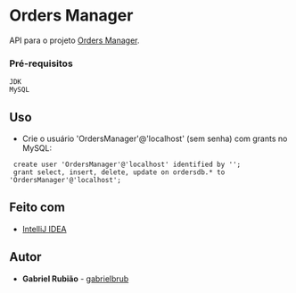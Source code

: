# Orders Manager

API para o projeto [Orders Manager](https://github.com/gabrielbrub/orders_manager).

### Pré-requisitos

```
JDK
MySQL
```

## Uso

* Crie o usuário 'OrdersManager'@'localhost' (sem senha) com grants no MySQL:

```
 create user 'OrdersManager'@'localhost' identified by '';
 grant select, insert, delete, update on ordersdb.* to 'OrdersManager'@'localhost';
 ```
 

## Feito com

* [IntelliJ IDEA](https://www.jetbrains.com/idea/)

## Autor

* **Gabriel Rubião** - [gabrielbrub](https://github.com/gabrielbrub)

                                                                     
                 

